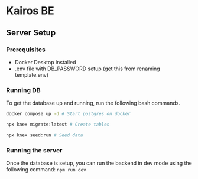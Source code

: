 # Kairos BE
## Server Setup
### Prerequisites
- Docker Desktop installed
- .env file with DB_PASSWORD setup (get this from renaming template.env)

### Running DB
To get the database up and running, run the following bash commands.
```bash
docker compose up -d # Start postgres on docker

npx knex migrate:latest # Create tables

npx knex seed:run # Seed data
```
### Running the server
Once the database is setup, you can run the backend in dev mode using the following command:
`npm run dev`